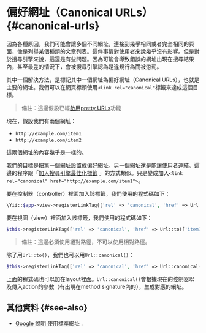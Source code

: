 # 偏好網址（Canonical URLs） {#canonical-urls}

因為各種原因，我們可能會讓多個不同網址，連接到幾乎相同或者完全相同的頁面，像是列舉某個種類的文章列表。這件事情對使用者來說幾乎沒有影響。但是對於搜尋引擎來說，這還是有些問題。因為可能會導致錯誤的網址出現在搜尋結果內，甚至最差的情況下，會被搜尋引擎認為是違規行為而被懲罰。

其中一個解決方法，是標記其中一個網址為偏好網址（Canonical URLs），也就是主要的網址。我們可以在網頁標頭使用`<link rel="canonical"`標籤來達成這個目標。

> 備註：這邊假設已經[啟用pretty URLs](/enable-pretty-urls.md)功能

現在，假設我們有兩個網址：

* `http://example.com/item1`
* `http://example.com/item2`

這兩個網址的內容幾乎是一樣的。

我們的目標是把第一個網址設置成偏好網址。另一個網址還是能讓使用者連結。這邊的程序跟「[加入搜尋引擎最佳化標籤](/adding-seo-tags.md) 」的方式類似。只是變成加入`<link rel="canonical" href="http://example.com/item1">`。

要在控制器（controller）裡面加入該標籤，我們使用的程式碼如下：

```php
\Yii::$app->view->registerLinkTag(['rel' => 'canonical', 'href' => Url::to(['item1'], true)]);
```

要在視圖（view）裡面加入該標籤，我們使用的程式碼如下：

```php
$this->registerLinkTag(['rel' => 'canonical', 'href' => Url::to(['item1'], true)]);
```

> 備註：這邊必須使用絕對路徑，不可以使用相對路徑。

除了用`Url::to()`，我們也可以用`Url::canonical()`：

```php
$this->registerLinkTag(['rel' => 'canonical', 'href' => Url::canonical()]);
```

上面的程式碼也可以加在layout裡面。`Url::canonical()`會根據現在的控制器以及傳入action的參數（有出現在method signature內的），生成對應的網址。

## 其他資料 {#see-also}

* [Google 說明 使用標準網址](https://support.google.com/webmasters/answer/139066?hl=zh-Hant)
  .



